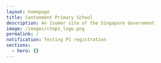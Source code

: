 ```yaml
---
layout: homepage
title: Cantonment Primary School
description: An Isomer site of the Singapore Government
image: /images/ctmps_logo.png
permalink: /
notification: Testing P1 registration
sections:
  - hero: {}
---
```

